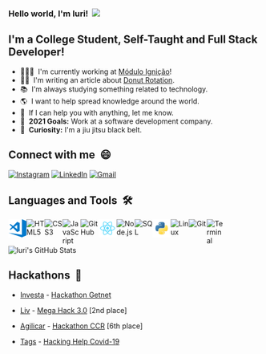### Hello world, I'm Iuri! &nbsp;<img width="33px" src="https://user-images.githubusercontent.com/1303154/88677602-1635ba80-d120-11ea-84d8-d263ba5fc3c0.gif" /> ###

## I'm a College Student, Self-Taught and Full Stack Developer! ##

- 👨🏻‍💻&nbsp; I'm currently working at [Módulo Ignição][intership]!
- ✍🏻&nbsp; I'm writing an article about [Donut Rotation][donut].
- 📚&nbsp; I'm always studying something related to technology.
- 🌎&nbsp; I want to help spread knowledge around the world.
- 💜&nbsp; If I can help you with anything, let me know.
- 🎁&nbsp; **2021 Goals:** Work at a software development company.
- 🥋&nbsp; **Curiosity:** I'm a jiu jitsu black belt.

## Connect with me &nbsp;😄 ##

[<img alt="Instagram" height="26px" src="https://img.shields.io/badge/-@_iurialmeida-e84393?style=flat&labelColor=e84393&logo=instagram&logoColor=white" />][instagram]
[<img alt="LinkedIn" height="26px" src="https://img.shields.io/badge/-LinkedIn-blue?style=flat&labelColor=blue&logo=Linkedin&logoColor=white&link=https://www.linkedin.com/in/iurilopesalmeida/" />][linkedin]
[<img alt="Gmail" height="26px" src="https://img.shields.io/badge/-Gmail-c14438?style=flat&labelColor=c14438&logo=Gmail&logoColor=white&link=mailto:iurilopesalmeida@gmail.com" />](mailto:iurilopesalmeida@gmail.com)

## Languages and Tools &nbsp;🛠 ##

[<img align="left" alt="Visual Studio Code" width="36px" src="https://raw.githubusercontent.com/github/explore/80688e429a7d4ef2fca1e82350fe8e3517d3494d/topics/visual-studio-code/visual-studio-code.png" />][vscode]
[<img align="left" alt="HTML5" width="36px" src="https://user-images.githubusercontent.com/60857927/108612406-41873c00-73c7-11eb-8c19-ab379a124cf2.png" />][html]
[<img align="left" alt="CSS3" width="36px" src="https://user-images.githubusercontent.com/60857927/108612516-3aacf900-73c8-11eb-9c4b-7c6bdaf27d46.png" />][css]
[<img align="left" alt="JavaScript" width="36px" src="https://user-images.githubusercontent.com/60857927/108612409-464bf000-73c7-11eb-92de-b3bbd7132cbd.png" />][js]
[<img align="left" alt="GitHub" width="36px" src="https://user-images.githubusercontent.com/60857927/111581779-a7819c00-8798-11eb-886f-b84ef56be536.png" />][github]
[<img align="left" alt="React" width="36px" src="https://raw.githubusercontent.com/github/explore/80688e429a7d4ef2fca1e82350fe8e3517d3494d/topics/react/react.png" />][reactjs]
[<img align="left" alt="Node.js" width="36px" src="https://user-images.githubusercontent.com/60857927/111581663-71dcb300-8798-11eb-8fee-7b022e615a20.png" />][nodejs]
[<img align="left" alt="SQL" width="36px" src="https://user-images.githubusercontent.com/60857927/108612577-aee79c80-73c8-11eb-8400-5260990e647e.png" />][sql]
[<img align="left" alt="Python" width="36px" src="https://raw.githubusercontent.com/github/explore/80688e429a7d4ef2fca1e82350fe8e3517d3494d/topics/python/python.png" />][python]
[<img align="left" alt="Linux" width="36px" src="https://user-images.githubusercontent.com/60857927/108612429-74313480-73c7-11eb-8407-ccfac1eda8ad.png" />][linux]
[<img align="left" alt="Git" width="36px" src="https://user-images.githubusercontent.com/60857927/111581427-f975f200-8797-11eb-80a5-34b2419d50ed.png" />][git]
[<img align="left" alt="Terminal" width="36px" src="https://user-images.githubusercontent.com/60857927/111581884-ce3fd280-8798-11eb-8306-715fc2d2f1d3.jpeg" />][githubProfile]

<br />
<br />
<br />

<img align = "center" alt = "Iuri's GitHub Stats" src = "https://github-readme-stats.vercel.app/api?username=Iuri-Almeida&count_private=true&show_icons=true&hide_border=true&title_color=00cafd&icon_color=00cafd&bg_color=000000&text_color=fff" />

## Hackathons &nbsp;🚀 ##

- [Investa][investa] - [Hackathon Getnet](getnet)

- [Liv](liv) - [Mega Hack 3.0](megahack) [2nd place]

- [Agilicar](agilicar) - [Hackathon CCR](ccr) [6th place]

- [Tags](tags) - [Hacking Help Covid-19](hackinghelp)

<!-- Links -->
[intership]: https://nossaenergia.petrobras.com.br/pt/energia/conexoes-para-a-inovacao-modulo-ignicao-busca-as-ideias-de-jovens-estudantes/#menu
[donut]: https://www.a1k0n.net/2011/07/20/donut-math.html
[githubProfile]: https://github.com/Iuri-Almeida
[github]: https://github.com/
[vscode]: https://code.visualstudio.com/
[css]: https://developer.mozilla.org/pt-BR/docs/Web/CSS
[html]: https://developer.mozilla.org/pt-BR/docs/Web/HTML
[js]: https://developer.mozilla.org/pt-BR/docs/Web/JavaScript
[reactjs]: https://pt-br.reactjs.org/
[nodejs]: https://nodejs.org/en/
[sql]: https://pt.wikipedia.org/wiki/SQL
[python]: https://www.python.org/
[linux]: https://www.fsf.org/
[git]: https://git-scm.com/
[instagram]: https://www.instagram.com/_iurialmeida/
[linkedin]: https://www.linkedin.com/in/iurilopesalmeida/
[investa]: https://github.com/Iuri-Almeida/investa-hackathon-getnet
[getnet]: https://www.hackathongetnet.com.br/
[liv]: https://github.com/Iuri-Almeida/projeto_liv_mega_hack
[megahack]: https://www.megahack.com.br/
[agilicar]: https://github.com/Iuri-Almeida/time_70_agilicar
[ccr]: http://www.grupoccr.com.br/hackathonccr/
[tags]: https://www.youtube.com/watch?v=bgvWcUgYe2g
[hackinghelp]: http://www.hackingrio.com/
